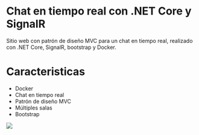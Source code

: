 # Chat en tiempo real con .NET Core y SignalR
Sitio web con patrón de diseño MVC para un chat en tiempo real, realizado con .NET Core, SignalR, bootstrap y Docker.

# Caracteristicas
- Docker
- Chat en tiempo real
- Patrón de diseño MVC
- Múltiples salas
- Bootstrap

![](https://i.ibb.co/hmYQ2xn/chat-dotnet.png)